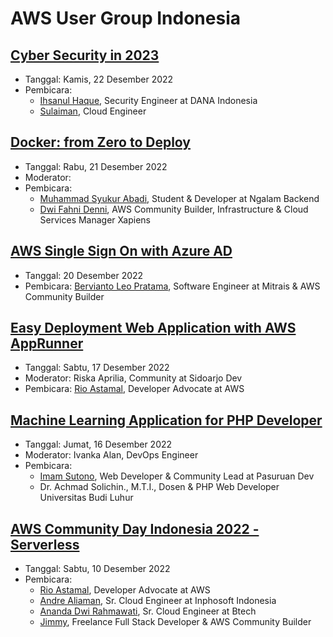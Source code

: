 # AWS User Group Indonesia


## [Cyber Security in 2023](https://www.youtube.com/watch?v=8XmCBnjJhjI)

- Tanggal: Kamis, 22 Desember 2022
- Pembicara:
  - [Ihsanul Haque](https://www.linkedin.com/in/ihsanul-haque/), Security Engineer at DANA Indonesia
  - [Sulaiman](https://www.linkedin.com/in/sulaiman-28/), Cloud Engineer


## [Docker: from Zero to Deploy](https://www.youtube.com/watch?v=8lkRRnuDEhU)

- Tanggal: Rabu, 21 Desember 2022
- Moderator: 
- Pembicara:
  - [Muhammad Syukur Abadi](https://www.linkedin.com/in/muhammadsyukura/), Student & Developer at Ngalam Backend
  - [Dwi Fahni Denni](https://www.linkedin.com/in/dfdenni/), AWS Community Builder, Infrastructure & Cloud Services Manager Xapiens


## [AWS Single Sign On with Azure AD](https://www.youtube.com/watch?v=H49XndUYC8M)

- Tanggal: 20 Desember 2022
- Pembicara: [Bervianto Leo Pratama](https://www.linkedin.com/in/bervianto-leo-pratama/), Software Engineer at Mitrais & AWS Community Builder


## [Easy Deployment Web Application with AWS AppRunner]()

- Tanggal: Sabtu, 17 Desember 2022
- Moderator: Riska Aprilia, Community at Sidoarjo Dev
- Pembicara: [Rio Astamal](https://www.linkedin.com/in/rioastamal/), Developer Advocate at AWS


## [Machine Learning Application for PHP Developer](https://www.youtube.com/watch?v=adN50F0O6Yc)

- Tanggal: Jumat, 16 Desember 2022
- Moderator: Ivanka Alan, DevOps Engineer
- Pembicara:
  - [Imam Sutono](https://www.linkedin.com/in/imam-sutono-2ba558115/), Web Developer & Community Lead at Pasuruan Dev
  - Dr. Achmad Solichin., M.T.I., Dosen & PHP Web Developer Universitas Budi Luhur


## [AWS Community Day Indonesia 2022 - Serverless](https://www.youtube.com/watch?v=qmG9hkSVCvk)

- Tanggal: Sabtu, 10 Desember 2022
- Pembicara:
  - [Rio Astamal](https://www.linkedin.com/in/rioastamal/), Developer Advocate at AWS
  - [Andre Aliaman](https://www.linkedin.com/in/iilness/), Sr. Cloud Engineer at Inphosoft Indonesia
  - [Ananda Dwi Rahmawati](https://linkedin.com/in/anandadwir), Sr. Cloud Engineer at Btech
  - [Jimmy](https://www.linkedin.com/in/gymie/), Freelance Full Stack Developer & AWS Community Builder
